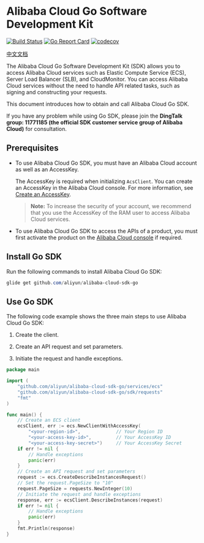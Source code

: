 # Alibaba Cloud Go Software Development Kit
[![Build Status](https://travis-ci.org/aliyun/alibaba-cloud-sdk-go.svg?branch=master)](https://travis-ci.org/aliyun/alibaba-cloud-sdk-go)
[![Go Report Card](https://goreportcard.com/badge/github.com/aliyun/alibaba-cloud-sdk-go)](https://goreportcard.com/report/github.com/aliyun/alibaba-cloud-sdk-go)
[![codecov](https://codecov.io/gh/aliyun/alibaba-cloud-sdk-go/branch/master/graph/badge.svg)](https://codecov.io/gh/aliyun/alibaba-cloud-sdk-go)

[中文文档](./README_zh.md)

The Alibaba Cloud Go Software Development Kit (SDK) allows you to access Alibaba Cloud services such as Elastic Compute Service (ECS), Server Load Balancer (SLB), and CloudMonitor. You can access Alibaba Cloud services without the need to handle API related tasks, such as signing and constructing your requests.

This document introduces how to obtain and call Alibaba Cloud Go SDK.

If you have any problem while using Go SDK, please join the **DingTalk group: 11771185 (the official SDK customer service group of Alibaba Cloud)** for consultation.

## Prerequisites

- To use Alibaba Cloud Go SDK, you must have an Alibaba Cloud account as well as an AccessKey.

	The AccessKey is required when initializing `AcsClient`. You can create an AccessKey in the Alibaba Cloud console. For more information, see [Create an AccessKey](https://usercenter.console.aliyun.com/?spm=5176.doc52740.2.3.QKZk8w#/manage/ak).

	>**Note:** To increase the security of your account, we recommend that you use the AccessKey of the RAM user to access Alibaba Cloud services.

- To use Alibaba Cloud Go SDK to access the APIs of a product, you must first activate the product on the [Alibaba Cloud console](https://home.console.aliyun.com/?spm=5176.doc52740.2.4.QKZk8w) if required.


## Install Go SDK

Run the following commands to install Alibaba Cloud Go SDK:

```powershell
glide get github.com/aliyun/alibaba-cloud-sdk-go
```
## Use Go SDK

The following code example shows the three main steps to use Alibaba Cloud Go SDK:

1. Create the client.

2. Create an API request and set parameters.

3. Initiate the request and handle exceptions.

```go
package main

import (
    "github.com/aliyun/alibaba-cloud-sdk-go/services/ecs"
    "github.com/aliyun/alibaba-cloud-sdk-go/sdk/requests"
    "fmt"
)

func main() {
    // Create an ECS client
    ecsClient, err := ecs.NewClientWithAccessKey(
        "<your-region-id>",             // Your Region ID
        "<your-access-key-id>",         // Your AccessKey ID
        "<your-access-key-secret>")     // Your AccessKey Secret
    if err != nil {
        // Handle exceptions
        panic(err)
    }
    // Create an API request and set parameters
    request := ecs.CreateDescribeInstancesRequest()
    // Set the request.PageSize to "10"
    request.PageSize = requests.NewInteger(10)
    // Initiate the request and handle exceptions
    response, err := ecsClient.DescribeInstances(request)
    if err != nil {
        // Handle exceptions
        panic(err)
    }
    fmt.Println(response)
}
```

